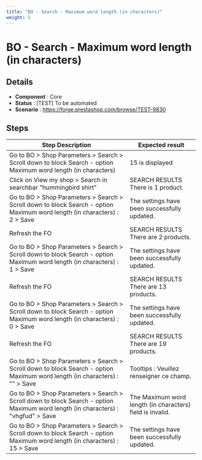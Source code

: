 ```yaml
---
title: "BO - Search - Maximum word length (in characters)"
weight: 5
---
```


# BO - Search - Maximum word length (in characters)
## Details
* **Component** : Core
* **Status** : [TEST] To be automated
* **Scenario** : https://forge.prestashop.com/browse/TEST-9830

## Steps
| Step Description | Expected result |
| ----- | ----- |
| Go to BO > Shop Parameters > Search > Scroll down to block Search - option Maximum word length (in characters) | 15 is displayed |
| Click on View my shop > Search in searchbar "hummingbird shirt" | SEARCH RESULTS<br>There is 1 product. |
| Go to BO > Shop Parameters > Search > Scroll down to block Search - option Maximum word length (in characters) : 2 > Save | The settings have been successfully updated. |
| Refresh the FO | SEARCH RESULTS<br>There are 2 products. |
| Go to BO > Shop Parameters > Search > Scroll down to block Search - option Maximum word length (in characters) : 1 > Save | The settings have been successfully updated. |
| Refresh the FO | SEARCH RESULTS<br>There are 13 products. |
| Go to BO > Shop Parameters > Search > Scroll down to block Search - option Maximum word length (in characters) : 0 > Save | The settings have been successfully updated. |
| Refresh the FO | SEARCH RESULTS<br>There are 19 products. |
| Go to BO > Shop Parameters > Search > Scroll down to block Search - option Maximum word length (in characters) : "" > Save | Tooltips : Veuillez renseigner ce champ. |
| Go to BO > Shop Parameters > Search > Scroll down to block Search - option Maximum word length (in characters) : "vhgfud" > Save | The Maximum word length (in characters) field is invalid. |
| Go to BO > Shop Parameters > Search > Scroll down to block Search - option Maximum word length (in characters) : 15 > Save | The settings have been successfully updated. |
